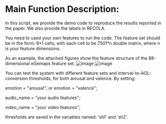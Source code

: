 # Main Function Description:
In this script, we provide the demo code to reproduce the results reported in the paper. We also provide the labels in RECOLA. 

You need to used your own features to run the code. The feature set should be in the form: 9\*1 cells, with each cell to be 7501\*n double matrix, where n is your feature dimensions.

As an example, the attached figures show the feature structure of the 88-dimensional eGemaps feature set.
![image](https://user-images.githubusercontent.com/92004108/141737543-d5bbc5cf-5a7b-4aff-8df5-9dc09c8f6197.png)
![image](https://user-images.githubusercontent.com/92004108/141737656-bdaecd74-adc2-41ad-ad46-1026d5a839b9.png)


You can test the system with different feature sets and interval-to-AOL-conversion thresholds, for both arousal and valence.
By setting:


emotion = "arousal"; or emotion = "valence";

audio_name = "your audio features";

video_name = "your video features";

thresholds are saved in the variables named: 'sh1' and 'sh2'.

